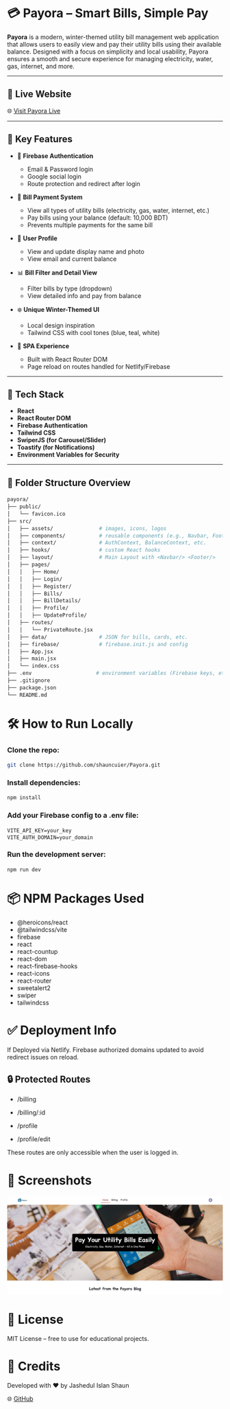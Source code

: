 # 💳 Payora – Smart Bills, Simple Pay

**Payora** is a modern, winter-themed utility bill management web application that allows users to easily view and pay their utility bills using their available balance. Designed with a focus on simplicity and local usability, Payora ensures a smooth and secure experience for managing electricity, water, gas, internet, and more.

---

## 🔗 Live Website

🌐 [Visit Payora Live](https://payora-9cfe0.web.app/)

---

## 🧩 Key Features

- 🔐 **Firebase Authentication**
  - Email & Password login
  - Google social login
  - Route protection and redirect after login

- 💸 **Bill Payment System**
  - View all types of utility bills (electricity, gas, water, internet, etc.)
  - Pay bills using your balance (default: 10,000 BDT)
  - Prevents multiple payments for the same bill

- 👤 **User Profile**
  - View and update display name and photo
  - View email and current balance

- 📊 **Bill Filter and Detail View**
  - Filter bills by type (dropdown)
  - View detailed info and pay from balance

- ❄️ **Unique Winter-Themed UI**
  - Local design inspiration
  - Tailwind CSS with cool tones (blue, teal, white)

- 🧠 **SPA Experience**
  - Built with React Router DOM
  - Page reload on routes handled for Netlify/Firebase

---

## 🔧 Tech Stack

- **React**
- **React Router DOM**
- **Firebase Authentication**
- **Tailwind CSS**
- **SwiperJS (for Carousel/Slider)**
- **Toastify (for Notifications)**
- **Environment Variables for Security**

---

## 📁 Folder Structure Overview

```bash
payora/
├── public/
│   └── favicon.ico
├── src/
│   ├── assets/               # images, icons, logos
│   ├── components/           # reusable components (e.g., Navbar, Footer)
│   ├── context/              # AuthContext, BalanceContext, etc.
│   ├── hooks/                # custom React hooks
│   ├── layout/               # Main Layout with <Navbar/> <Footer/>
│   ├── pages/
│   │   ├── Home/
│   │   ├── Login/
│   │   ├── Register/
│   │   ├── Bills/
│   │   ├── BillDetails/
│   │   ├── Profile/
│   │   ├── UpdateProfile/
│   ├── routes/
│   │   └── PrivateRoute.jsx
│   ├── data/                 # JSON for bills, cards, etc.
│   ├── firebase/             # firebase.init.js and config
│   ├── App.jsx
│   ├── main.jsx
│   └── index.css
├── .env                     # environment variables (Firebase keys, etc.)
├── .gitignore
├── package.json
└── README.md

```

# 🛠 How to Run Locally


###  Clone the repo:
```bash
git clone https://github.com/shauncuier/Payora.git
```



### Install dependencies:

```bash
npm install
```
### Add your Firebase config to a .env file:

```env
VITE_API_KEY=your_key
VITE_AUTH_DOMAIN=your_domain
```
### Run the development server:

```bash
npm run dev
```
# 📦 NPM Packages Used
- @heroicons/react  
- @tailwindcss/vite  
- firebase  
- react  
- react-countup  
- react-dom  
- react-firebase-hooks  
- react-icons  
- react-router  
- sweetalert2  
- swiper  
- tailwindcss 

# ✅ Deployment Info
If Deployed via Netlify. Firebase authorized domains updated to avoid redirect issues on reload.

## 🔒 Protected Routes
* /billing

* /billing/:id

* /profile

* /profile/edit

These routes are only accessible when the user is logged in.

# 📸 Screenshots

![Project Preview](./src/assets/ProjectPreview.png)

# 📜 License
MIT License – free to use for educational projects.

# 🙌 Credits
Developed with ❤️ by Jashedul Islan Shaun

🌐 [GitHub](https://github.com/shauncuier)
